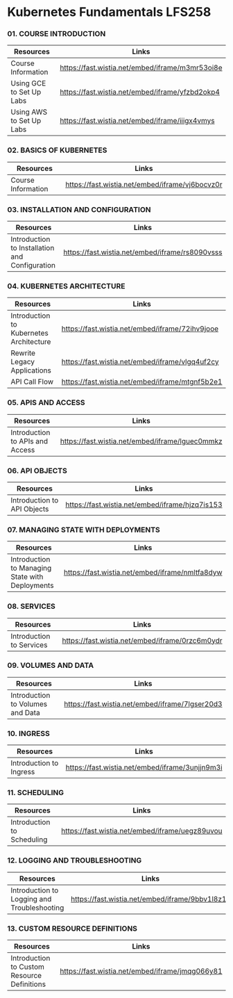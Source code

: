 # Kubernetes Fundamentals LFS258

### 01. COURSE INTRODUCTION

Resources | Links
--- | ---
Course Information | https://fast.wistia.net/embed/iframe/m3mr53oi8e
Using GCE to Set Up Labs | https://fast.wistia.net/embed/iframe/yfzbd2okp4
Using AWS to Set Up Labs | https://fast.wistia.net/embed/iframe/iiigx4vmys

### 02. BASICS OF KUBERNETES

Resources | Links
--- | ---
Course Information | https://fast.wistia.net/embed/iframe/vj6bocvz0r

### 03. INSTALLATION AND CONFIGURATION

Resources | Links
--- | ---
Introduction to Installation and Configuration | https://fast.wistia.net/embed/iframe/rs8090vsss

### 04. KUBERNETES ARCHITECTURE

Resources | Links
--- | ---
Introduction to Kubernetes Architecture | https://fast.wistia.net/embed/iframe/72ihv9jooe
Rewrite Legacy Applications | https://fast.wistia.net/embed/iframe/vlgq4uf2cy
API Call Flow | https://fast.wistia.net/embed/iframe/mtgnf5b2e1

### 05. APIS AND ACCESS

Resources | Links
--- | ---
Introduction to APIs and Access | https://fast.wistia.net/embed/iframe/lguec0mmkz

### 06. API OBJECTS

Resources | Links
--- | ---
Introduction to API Objects | https://fast.wistia.net/embed/iframe/hjzq7is153

### 07. MANAGING STATE WITH DEPLOYMENTS

Resources | Links
--- | ---
Introduction to Managing State with Deployments | https://fast.wistia.net/embed/iframe/nmltfa8dyw

### 08. SERVICES

Resources | Links
--- | ---
Introduction to Services | https://fast.wistia.net/embed/iframe/0rzc6m0ydr

### 09. VOLUMES AND DATA

Resources | Links
--- | ---
Introduction to Volumes and Data | https://fast.wistia.net/embed/iframe/7lgser20d3

### 10. INGRESS

Resources | Links
--- | ---
Introduction to Ingress | https://fast.wistia.net/embed/iframe/3unjjn9m3i

### 11. SCHEDULING

Resources | Links
--- | ---
Introduction to Scheduling | https://fast.wistia.net/embed/iframe/uegz89uvou

### 12. LOGGING AND TROUBLESHOOTING

Resources | Links
--- | ---
Introduction to Logging and Troubleshooting | https://fast.wistia.net/embed/iframe/9bbv1l8z1z

### 13. CUSTOM RESOURCE DEFINITIONS

Resources | Links
--- | ---
Introduction to Custom Resource Definitions | https://fast.wistia.net/embed/iframe/jmqg066y81




